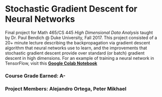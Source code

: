 # Stochastic Gradient Descent for Neural Networks

Final project for Math 465/CS 445 _High Dimensional Data Analysis_ taught by Dr. Paul Bendich @ Duke University, Fall 2017. This project consisted of a 20+ minute lecture describing the backpropagation via gradient descent algorithm that neural networks use to learn, and the improvements that stochastic gradient descent provide over standard (or batch) gradient descent in high dimensions. For an example of training a neural network in TensorFlow, visit this __[Google Colab Notebook](https://colab.research.google.com/notebooks/mlcc/intro_to_neural_nets.ipynb)__

### Course Grade Earned: A-

### Project Members: Alejandro Ortega, Peter Mikhael 

